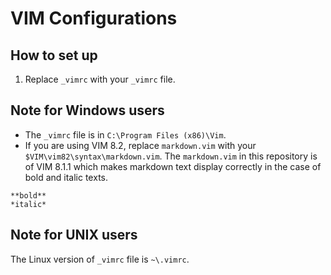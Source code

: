 # VIM Configurations

## How to set up

1. Replace `_vimrc` with your `_vimrc` file.

## Note for Windows users

* The `_vimrc` file is in `C:\Program Files (x86)\Vim`.
* If you are using VIM 8.2, replace `markdown.vim` with your
  `$VIM\vim82\syntax\markdown.vim`. The `markdown.vim` in this repository is
  of VIM 8.1.1 which makes markdown text display correctly in the case of bold
  and italic texts. 

```
**bold**
*italic*
```

## Note for UNIX users

The Linux version of `_vimrc` file is `~\.vimrc`.
